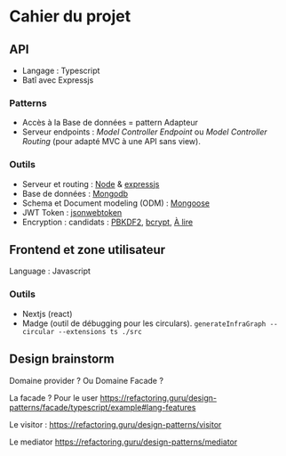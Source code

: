 # Cahier du projet

## API
- Langage : Typescript
- Batî avec Expressjs


### Patterns
- Accès à la Base de données = pattern Adapteur
- Serveur endpoints : _Model Controller Endpoint_ ou _Model Controller Routing_ (pour adapté MVC à une API sans view).

### Outils
- Serveur et routing : [Node](https://nodejs.org) & [expressjs](https://expressjs.com/)
- Base de données : [Mongodb](https://www.mongodb.com/)
- Schema et Document modeling (ODM) : [Mongoose](https://mongoosejs.com/)
- JWT Token : [jsonwebtoken](https://github.com/auth0/node-jsonwebtoken)
- Encryption : candidats : [PBKDF2](https://github.com/crypto-browserify/pbkdf2), [bcrypt](https://github.com/kelektiv/node.bcrypt.js), [À lire](https://openbase.com/categories/js/best-nodejs-encryption-libraries)


## Frontend et zone utilisateur
Language : Javascript

### Outils
- Nextjs (react)
- Madge (outil de débugging pour les circulars).
`generateInfraGraph --circular --extensions ts ./src`

## Design brainstorm
Domaine provider ? Ou Domaine Facade ?

La facade ? Pour le user
https://refactoring.guru/design-patterns/facade/typescript/example#lang-features

Le visitor :
https://refactoring.guru/design-patterns/visitor

Le mediator
https://refactoring.guru/design-patterns/mediator